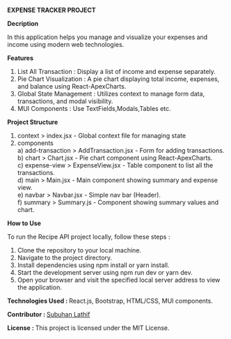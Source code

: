 <b>EXPENSE TRACKER PROJECT</b>

<b>Decription</b>

In this application helps you manage and visualize your expenses and income using modern web technologies.

<b>Features</b>

1) List All Transaction : Display a list of income and expense separately.
2) Pie Chart Visualization : A pie chart displaying total income, expenses, and balance using React-ApexCharts.
3) Global State Management :  Utilizes context to manage form data, transactions, and modal visibility.
4) MUI Components : Use TextFields,Modals,Tables etc.

<b>Project Structure</b>
 
1) context > index.jsx - Global context file for managing state  
2) components <br/>
  a) add-transaction > AddTransaction.jsx - Form for adding transactions.<br/>
  b) chart > Chart.jsx - Pie chart component using React-ApexCharts.<br/>
  c) expense-view > ExpenseView.jsx - Table component to list all the transactions.<br/>
  d) main > Main.jsx - Main component showing summary and expense view.<br/>
  e) navbar > Navbar.jsx - Simple nav bar (Header).<br/>
  f) summary > Summary.js - Component showing summary values and chart.

<b>How to Use</b>

To run the Recipe API project locally, follow these steps :

1) Clone the repository to your local machine.
2) Navigate to the project directory.
3) Install dependencies using npm install or yarn install.
4) Start the development server using npm run dev or yarn dev.
5) Open your browser and visit the specified local server address to view the application.

<b>Technologies Used : </b> React.js, Bootstrap, HTML/CSS, MUI components.

<b>Contributor : </b> <a href="https://subuhanbca.netlify.app/" target="_blank">Subuhan Lathif </a>

<b>License : </b> This project is licensed under the MIT License.

